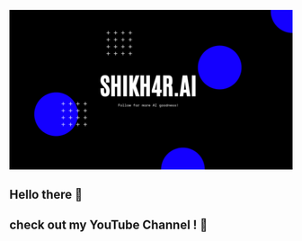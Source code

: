 [![YOUTUBE](pics/YouTube_banner.png)](https://www.youtube.com/channel/UCtL2aRGYb3Fi2SH1r6jXLfQ)
## Hello there 🙂
## check out my YouTube Channel ! 👋

<!--
**FnSK4R17s/FnSK4R17s** is a ✨ _special_ ✨ repository because its `README.md` (this file) appears on your GitHub profile.

Here are some ideas to get you started:

- 🔭 I’m currently working on ...
- 🌱 I’m currently learning ...
- 👯 I’m looking to collaborate on ...
- 🤔 I’m looking for help with ...
- 💬 Ask me about ...
- 📫 How to reach me: ...
- 😄 Pronouns: ...
- ⚡ Fun fact: ...
-->

